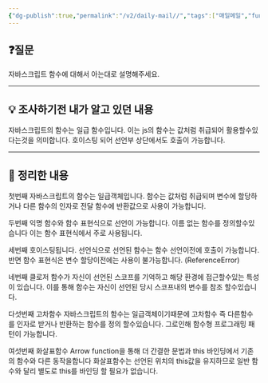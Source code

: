 ```yaml
---
{"dg-publish":true,"permalink":"/v2/daily-mail//","tags":["매일메일","function","JavaScript"]}
---
```


## ❓질문

자바스크립트 함수에 대해서 아는대로 설명해주세요.

---
## 💡 조사하기전 내가 알고 있던 내용

자바스크립트의 함수는 일급 함수입니다. 이는 js의 함수는 값처럼 취급되어 활용할수있다는것을 의미합니다. 호이스팅 되어 선언부 상단에서도 호출이 가능합니다.

---
## 🏫 정리한 내용

첫번째 자바스크립트의 함수는 일급객체입니다.
함수는 값처럼 취급되며 변수에 할당하거나 다른 함수의 인자로 전달 함수에 반환값으로 사용이 가능합니다.

두번째 익명 함수와 함수 표현식으로 선언이 가능합니다.
이름 없는 함수를 정의할수있습니다 이는 함수 표현식에서 주로 사용됩니다.

세번째 호이스팅됩니다.
선언식으로 선언된 함수는 함수 선언이전에 호출이 가능합니다.
반면 함수 표현식은 변수 할당이전에는 사용이 불가능합니다. (ReferenceError)

네번째 클로저
함수가 자신이 선언된 스코프를 기억하고 해당 환경에 접근할수있는 특성이 있습니다.
이를 통해 함수는 자신이 선언된 당시 스코프내의 변수를 참조 할수있습니다.

다섯번째 고차함수
자바스크립트의 함수는 일급객체이기때문에 고차함수 즉 다른함수를 인자로 받거나 반환하는 함수를 정의 할수있습니다. 그로인해 함수형 프로그래밍 패턴이 가능합니다.

여섯번째 화살표함수
Arrow function을 통해 더 간결한 문법과 this 바인딩에서 기존의 함수와 다른 동작을합니다
화살표함수는 선언된 위치의 this값을 유지하므로 일반 함수와 달리 별도로 this를 바인딩 할 필요가 없습니다.

